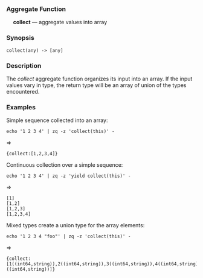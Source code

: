 ### Aggregate Function

&emsp; **collect** &mdash; aggregate values into array

### Synopsis
```
collect(any) -> [any]
```
### Description

The _collect_ aggregate function organizes its input into an array.
If the input values vary in type, the return type will be an array
of union of the types encountered.

### Examples

Simple sequence collected into an array:
```mdtest-command
echo '1 2 3 4' | zq -z 'collect(this)' -
```
=>
```mdtest-output
{collect:[1,2,3,4]}
```

Continuous collection over a simple sequence:
```mdtest-command
echo '1 2 3 4' | zq -z 'yield collect(this)' -
```
=>
```mdtest-output
[1]
[1,2]
[1,2,3]
[1,2,3,4]
```
Mixed types create a union type for the array elements:
```mdtest-command
echo '1 2 3 4 "foo"' | zq -z 'collect(this)' -
```
=>
```mdtest-output
{collect:[1((int64,string)),2((int64,string)),3((int64,string)),4((int64,string)),"foo"((int64,string))]}
```
